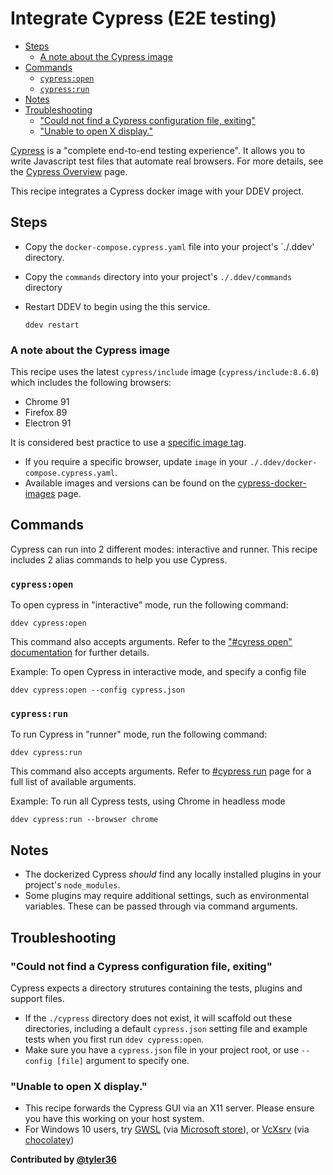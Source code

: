 # Integrate Cypress (E2E testing) <!-- omit in toc -->

- [Steps](#steps)
  - [A note about the Cypress image](#a-note-about-the-cypress-image)
- [Commands](#commands)
  - [`cypress:open`](#cypressopen)
  - [`cypress:run`](#cypressrun)
- [Notes](#notes)
- [Troubleshooting](#troubleshooting)
  - ["Could not find a Cypress configuration file, exiting"](#could-not-find-a-cypress-configuration-file-exiting)
  - ["Unable to open X display."](#unable-to-open-x-display)

[Cypress](https://www.cypress.io/) is a "complete end-to-end testing experience". It allows you to write Javascript test files that automate real browsers.  For more details, see the [Cypress Overview](https://docs.cypress.io/guides/overview/why-cypress) page.

This recipe integrates a Cypress docker image with your DDEV project.

## Steps

- Copy the `docker-compose.cypress.yaml` file into your project's `./.ddev' directory.
- Copy the `commands` directory into your project's `./.ddev/commands` directory
- Restart DDEV to begin using the this service.

    ```shell
    ddev restart
    ```

### A note about the Cypress image

This recipe uses the latest `cypress/include` image (`cypress/include:8.6.0`) which includes the following browsers:

- Chrome 91
- Firefox 89
- Electron 91

It is considered best practice to use a [specific image tag](https://github.com/cypress-io/cypress-docker-images#best-practice).

- If you require a specific browser, update `image` in your `./.ddev/docker-compose.cypress.yaml`.
- Available images and versions can be found on the [cypress-docker-images](https://github.com/cypress-io/cypress-docker-images) page.

## Commands

Cypress can run into 2 different modes: interactive and runner.
This recipe includes 2 alias commands to help you use Cypress.

### `cypress:open`

To open cypress in "interactive" mode, run the following command:

```shell
ddev cypress:open
```

This command also accepts arguments. Refer to the ["#cyress open" documentation](https://docs.cypress.io/guides/guides/command-line#cypress-open) for further details.

Example: To open Cypress in interactive mode, and specify a config file

```shell
ddev cypress:open --config cypress.json
```

### `cypress:run`

To run Cypress in "runner" mode, run the following command:

```shell
ddev cypress:run
```

This command also accepts arguments. Refer to [#cypress run](https://docs.cypress.io/guides/guides/command-line#cypress-run) page for a full list of available arguments.

Example: To run all Cypress tests, using Chrome in headless mode

```shell
ddev cypress:run --browser chrome
```

## Notes

- The dockerized Cypress *should* find any locally installed plugins in your project's `node_modules`.
- Some plugins may require additional settings, such as environmental variables. These can be passed through via command arguments.

## Troubleshooting

### "Could not find a Cypress configuration file, exiting"

Cypress expects a directory strutures containing the tests, plugins and support files.

- If the `./cypress` directory does not exist, it will scaffold out these directories, including a default `cypress.json` setting file and example tests when you first run `ddev cypress:open`.
- Make sure you have a `cypress.json` file in your project root, or use `--config [file]` argument to specify one.

### "Unable to open X display."

- This recipe forwards the Cypress GUI via an X11  server. Please ensure you have this working on your host system.
- For Windows 10 users, try [GWSL](https://opticos.github.io/gwsl/tutorials/manual.html) (via [Microsoft store](ms-windows-store://pdp/?productid=9NL6KD1H33V3)), or [VcXsrv](https://sourceforge.net/projects/vcxsrv/) (via [chocolatey](https://community.chocolatey.org/packages/vcxsrv#versionhistory))

**Contributed by [@tyler36](https://github.com/tyler36)**
